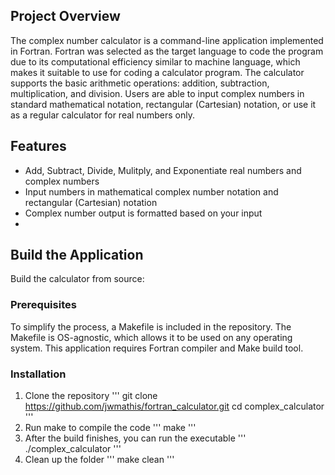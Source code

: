 ## Project Overview
The complex number calculator is a command-line application implemented in Fortran. Fortran was selected as the target language to code the program due to its computational efficiency similar to machine language, which makes it suitable to use for coding a calculator program. 
The calculator supports the basic arithmetic operations: addition, subtraction, multiplication, and division. Users are able to input complex numbers in standard mathematical notation, rectangular (Cartesian) notation, or use it as a regular calculator for real numbers only. 

## Features
* Add, Subtract, Divide, Mulitply, and Exponentiate real numbers and complex numbers
* Input numbers in mathematical complex number notation and rectangular (Cartesian) notation
* Complex number output is formatted based on your input
* 

## Build the Application
Build the calculator from source:
### Prerequisites
To simplify the process, a Makefile is included in the repository. The Makefile is OS-agnostic, which allows it to be used on any operating system. 
This application requires Fortran compiler and Make build tool.

### Installation
1. Clone the repository
'''
git clone https://github.com/jwmathis/fortran_calculator.git
cd complex_calculator
'''
2. Run make to compile the code
'''
make
'''
3. After the build finishes, you can run the executable
'''
./complex_calculator
'''
4. Clean up the folder
'''
make clean
'''
